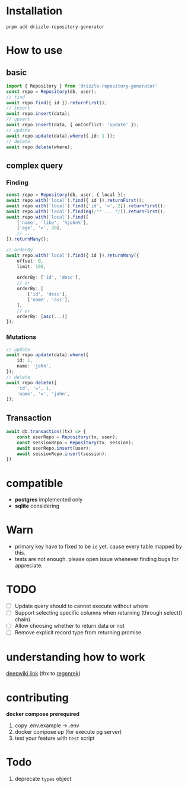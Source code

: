 # Installation
```
pnpm add drizzle-repository-generator
```
# How to use
## basic
```ts
import { Repository } from 'drizzle-repository-generator'
const repo = Repository(db, user);
// find
await repo.find({ id }).returnFirst();
// insert
await repo.insert(data);
// upsert
await repo.insert(data, { onConflict: 'update' });
// update
await repo.update(data).where({ id: 1 });
// delete
await repo.delete(where);
```
## complex query
### Finding
```ts
const repo = Repository(db, user, { local });
await repo.with('local').find({ id }).returnFirst();
await repo.with('local').find(['id', '=', 2]).returnFirst();
await repo.with('local').find(eq(/** ... */)).returnFirst();
await repo.with('local').find([
    ['name', 'like', '%john%'],
    ['age', '>', 20],
    // ...
]).returnMany();

// orderBy
await repo.with('local').find({ id }).returnMany({
    offset: 0,
    limit: 100,
    
    orderBy: ['id', 'desc'],
    // or
    orderBy: [
        ['id', 'desc'],
        ['name', 'asc'],
    ],
    // or
    orderBy: [asc(...)]
});
```
### Mutations
```ts
// update
await repo.update(data).where({
    id: 1,
    name: 'john',
});
// delete
await repo.delete([
    'id', '=', 1,
    'name', '=', 'john',
]);
```
## Transaction
```ts
await db.transaction((tx) => {
    const userRepo = Repository(tx, user);
    const sessionRepo = Repository(tx, session);
    await userRepo.insert(user);
    await sessionRepo.insert(session);
})
```

# compatible
- **postgres** implemented only
- **sqlite** considering

# Warn
- primary key have to fixed to be `id` yet. cause every table mapped by this.
- tests are not enough. please open issue whenever finding bugs for appreciate.

# TODO
- [ ] Update query should to cannot execute without where
- [ ] Support selecting specific columns when returning (through select() chain)
- [ ] Allow choosing whether to return data or not
- [ ] Remove explicit record type from returning promise

# understanding how to work
[deepwiki link](https://deepwiki.com/binochoi/drizzle-repository-generator)
(thx to [regenrek](https://github.com/regenrek))

# contributing
**docker compose prerequired**
1. copy .env.example -> .env
2. docker compose up (for execute pg server)
3. test your feature with `test` script

# Todo
1. deprecate `types` object

